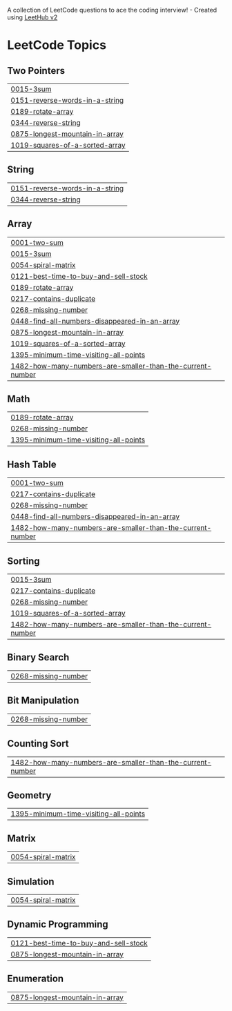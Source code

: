 A collection of LeetCode questions to ace the coding interview! - Created using [LeetHub v2](https://github.com/arunbhardwaj/LeetHub-2.0)
<!---LeetCode Topics Start-->
# LeetCode Topics
## Two Pointers
|  |
| ------- |
| [0015-3sum](https://github.com/Namitha-GS/leetcode/tree/master/0015-3sum) |
| [0151-reverse-words-in-a-string](https://github.com/Namitha-GS/leetcode/tree/master/0151-reverse-words-in-a-string) |
| [0189-rotate-array](https://github.com/Namitha-GS/leetcode/tree/master/0189-rotate-array) |
| [0344-reverse-string](https://github.com/Namitha-GS/leetcode/tree/master/0344-reverse-string) |
| [0875-longest-mountain-in-array](https://github.com/Namitha-GS/leetcode/tree/master/0875-longest-mountain-in-array) |
| [1019-squares-of-a-sorted-array](https://github.com/Namitha-GS/leetcode/tree/master/1019-squares-of-a-sorted-array) |
## String
|  |
| ------- |
| [0151-reverse-words-in-a-string](https://github.com/Namitha-GS/leetcode/tree/master/0151-reverse-words-in-a-string) |
| [0344-reverse-string](https://github.com/Namitha-GS/leetcode/tree/master/0344-reverse-string) |
## Array
|  |
| ------- |
| [0001-two-sum](https://github.com/Namitha-GS/leetcode/tree/master/0001-two-sum) |
| [0015-3sum](https://github.com/Namitha-GS/leetcode/tree/master/0015-3sum) |
| [0054-spiral-matrix](https://github.com/Namitha-GS/leetcode/tree/master/0054-spiral-matrix) |
| [0121-best-time-to-buy-and-sell-stock](https://github.com/Namitha-GS/leetcode/tree/master/0121-best-time-to-buy-and-sell-stock) |
| [0189-rotate-array](https://github.com/Namitha-GS/leetcode/tree/master/0189-rotate-array) |
| [0217-contains-duplicate](https://github.com/Namitha-GS/leetcode/tree/master/0217-contains-duplicate) |
| [0268-missing-number](https://github.com/Namitha-GS/leetcode/tree/master/0268-missing-number) |
| [0448-find-all-numbers-disappeared-in-an-array](https://github.com/Namitha-GS/leetcode/tree/master/0448-find-all-numbers-disappeared-in-an-array) |
| [0875-longest-mountain-in-array](https://github.com/Namitha-GS/leetcode/tree/master/0875-longest-mountain-in-array) |
| [1019-squares-of-a-sorted-array](https://github.com/Namitha-GS/leetcode/tree/master/1019-squares-of-a-sorted-array) |
| [1395-minimum-time-visiting-all-points](https://github.com/Namitha-GS/leetcode/tree/master/1395-minimum-time-visiting-all-points) |
| [1482-how-many-numbers-are-smaller-than-the-current-number](https://github.com/Namitha-GS/leetcode/tree/master/1482-how-many-numbers-are-smaller-than-the-current-number) |
## Math
|  |
| ------- |
| [0189-rotate-array](https://github.com/Namitha-GS/leetcode/tree/master/0189-rotate-array) |
| [0268-missing-number](https://github.com/Namitha-GS/leetcode/tree/master/0268-missing-number) |
| [1395-minimum-time-visiting-all-points](https://github.com/Namitha-GS/leetcode/tree/master/1395-minimum-time-visiting-all-points) |
## Hash Table
|  |
| ------- |
| [0001-two-sum](https://github.com/Namitha-GS/leetcode/tree/master/0001-two-sum) |
| [0217-contains-duplicate](https://github.com/Namitha-GS/leetcode/tree/master/0217-contains-duplicate) |
| [0268-missing-number](https://github.com/Namitha-GS/leetcode/tree/master/0268-missing-number) |
| [0448-find-all-numbers-disappeared-in-an-array](https://github.com/Namitha-GS/leetcode/tree/master/0448-find-all-numbers-disappeared-in-an-array) |
| [1482-how-many-numbers-are-smaller-than-the-current-number](https://github.com/Namitha-GS/leetcode/tree/master/1482-how-many-numbers-are-smaller-than-the-current-number) |
## Sorting
|  |
| ------- |
| [0015-3sum](https://github.com/Namitha-GS/leetcode/tree/master/0015-3sum) |
| [0217-contains-duplicate](https://github.com/Namitha-GS/leetcode/tree/master/0217-contains-duplicate) |
| [0268-missing-number](https://github.com/Namitha-GS/leetcode/tree/master/0268-missing-number) |
| [1019-squares-of-a-sorted-array](https://github.com/Namitha-GS/leetcode/tree/master/1019-squares-of-a-sorted-array) |
| [1482-how-many-numbers-are-smaller-than-the-current-number](https://github.com/Namitha-GS/leetcode/tree/master/1482-how-many-numbers-are-smaller-than-the-current-number) |
## Binary Search
|  |
| ------- |
| [0268-missing-number](https://github.com/Namitha-GS/leetcode/tree/master/0268-missing-number) |
## Bit Manipulation
|  |
| ------- |
| [0268-missing-number](https://github.com/Namitha-GS/leetcode/tree/master/0268-missing-number) |
## Counting Sort
|  |
| ------- |
| [1482-how-many-numbers-are-smaller-than-the-current-number](https://github.com/Namitha-GS/leetcode/tree/master/1482-how-many-numbers-are-smaller-than-the-current-number) |
## Geometry
|  |
| ------- |
| [1395-minimum-time-visiting-all-points](https://github.com/Namitha-GS/leetcode/tree/master/1395-minimum-time-visiting-all-points) |
## Matrix
|  |
| ------- |
| [0054-spiral-matrix](https://github.com/Namitha-GS/leetcode/tree/master/0054-spiral-matrix) |
## Simulation
|  |
| ------- |
| [0054-spiral-matrix](https://github.com/Namitha-GS/leetcode/tree/master/0054-spiral-matrix) |
## Dynamic Programming
|  |
| ------- |
| [0121-best-time-to-buy-and-sell-stock](https://github.com/Namitha-GS/leetcode/tree/master/0121-best-time-to-buy-and-sell-stock) |
| [0875-longest-mountain-in-array](https://github.com/Namitha-GS/leetcode/tree/master/0875-longest-mountain-in-array) |
## Enumeration
|  |
| ------- |
| [0875-longest-mountain-in-array](https://github.com/Namitha-GS/leetcode/tree/master/0875-longest-mountain-in-array) |
<!---LeetCode Topics End-->